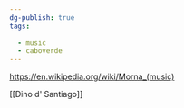 ```yaml
---
dg-publish: true
tags:
  
  - music
  - caboverde
---
```

https://en.wikipedia.org/wiki/Morna_(music)

[[Dino d' Santiago]]